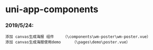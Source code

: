 # uni-app-components

### 2019/5/24:
    添加 canvas生成海报 组件    （\components\wm-poster\wm-poster.vue）
    添加 canvas生成海报使用demo     （\pages\demo\poster.vue）

